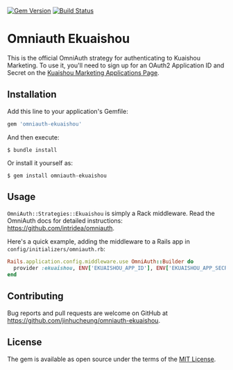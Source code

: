[![Gem Version](https://badge.fury.io/rb/omniauth-ekuaishou.svg)](https://badge.fury.io/rb/omniauth-ekuaishou)
[![Build Status](https://github.com/jinhucheung/omniauth-ekuaishou/actions/workflows/main.yml/badge.svg)](https:/github.com/jinhucheung/omniauth-ekuaishou/actions)

# Omniauth Ekuaishou

This is the official OmniAuth strategy for authenticating to Kuaishou Marketing. To use it, you'll need to sign up for an OAuth2 Application ID and Secret on the [Kuaishou Marketing Applications Page](https://developers.e.kuaishou.com/application).

## Installation

Add this line to your application's Gemfile:

```ruby
gem 'omniauth-ekuaishou'
```

And then execute:

```
$ bundle install
```

Or install it yourself as:

```
$ gem install omniauth-ekuaishou
```

## Usage

`OmniAuth::Strategies::Ekuaishou` is simply a Rack middleware. Read the OmniAuth docs for detailed instructions: https://github.com/intridea/omniauth.

Here's a quick example, adding the middleware to a Rails app in `config/initializers/omniauth.rb`:

```ruby
Rails.application.config.middleware.use OmniAuth::Builder do
  provider :ekuaishou, ENV['EKUAISHOU_APP_ID'], ENV['EKUAISHOU_APP_SECRET']
end
```

## Contributing

Bug reports and pull requests are welcome on GitHub at https://github.com/jinhucheung/omniauth-ekuaishou.

## License

The gem is available as open source under the terms of the [MIT License](https://opensource.org/licenses/MIT).
